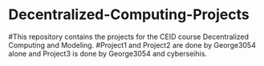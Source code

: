 # Decentralized-Computing-Projects
#This repository contains the projects for the CEID course Decentralized Computing and Modeling.
#Project1 and Project2 are done by George3054 alone and Project3 is done by George3054 and cyberseihis.
